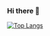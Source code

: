 ### Hi there 👋

[![Top Langs](https://github-readme-stats.vercel.app/api/top-langs/?username=hutzz&hide=shaderlab,hlsl&theme=dark&langs_count=10)](https://github.com/anuraghazra/github-readme-stats)

